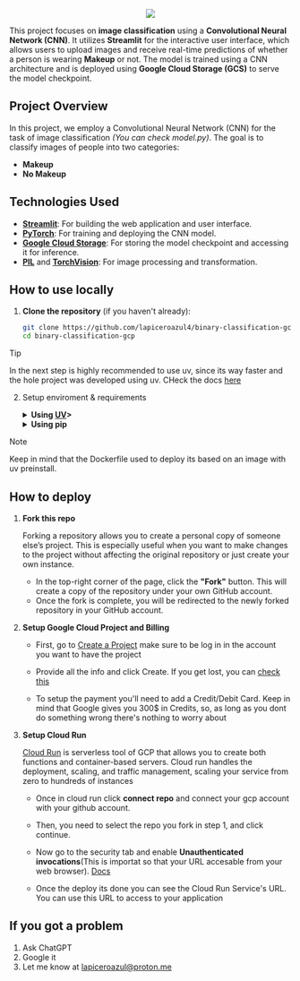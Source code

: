 <p align="center">
    <img src="https://readme-typing-svg.herokuapp.com?font=Time+New+Roman&color=cyan&size=25&center=true&vCenter=true&width=600&height=100&lines=Binary+Classification;Deploy+on+GCP;Makeup or not Makeup;">
</p>

This project focuses on **image classification** using a **Convolutional Neural Network (CNN)**. It utilizes **Streamlit** for the interactive user interface, which allows users to upload images and receive real-time predictions of whether a person is wearing **Makeup** or not. The model is trained using a CNN architecture and is deployed using **Google Cloud Storage (GCS)** to serve the model checkpoint.

## Project Overview

In this project, we employ a Convolutional Neural Network (CNN) for the task of image classification *(You can check model.py)*. The goal is to classify images of people into two categories:
- **Makeup**
- **No Makeup**

## Technologies Used
- [**Streamlit**](https://streamlit.io/): For building the web application and user interface.
- [**PyTorch**](https://pytorch.org/): For training and deploying the CNN model.
- [**Google Cloud Storage**](https://cloud.google.com/storage): For storing the model checkpoint and accessing it for inference.
- [**PIL**](https://pypi.org/project/pillow/) and [**TorchVision**](https://pytorch.org/vision/): For image processing and transformation.

## How to use locally

1. **Clone the repository** (if you haven't already):
   ```bash
   git clone https://github.com/lapiceroazul4/binary-classification-gcp.git
   cd binary-classification-gcp
   ```

> [!TIP]
> In the next step is highly recommended to use uv, since its way faster and the hole project was developed using uv. CHeck the docs [here](https://docs.astral.sh/uv/#uv)

2. Setup enviroment & requirements

    <details>
    <summary><b>Using <a href=https://docs.astral.sh/uv/>UV</a>></b></summary>

    - Install uv
        ```
        curl -LsSf https://astral.sh/uv/install.sh | sh
        ```
    - Create a uv project
        ```
        uv init
        ```
    - Install dependencies
        ```
        uv add -r requirements.txt
        ```
    - Run the app
        ```
        uv run streamlit run src/Homepage.py
        ```
    </details>

    <details>
    <summary><b>Using pip</b></summary>

    - Create the enviroment
        ```
        python -m venv .venv
        ```
    - Activate the enviroment
        ```
        source .venv/bin/activate # Linux
        ```
        ```
        .venv\Scripts\activate # Windows
        ```
    - Install dependencies
        ```
        pip install -r requirements.txt
        ```
    - Run the app
        ```
        streamlit run src/Homepage.py
        ```
    </details>

> [!NOTE]
> Keep in mind that the Dockerfile used to deploy its based on an image with uv preinstall.

## How to deploy

1. **Fork this repo**

     Forking a repository allows you to create a personal copy of someone else’s project. This is especially useful when you want to make changes to the project without affecting the original repository or just create your own instance.

    - In the top-right corner of the page, click the **"Fork"** button. This will create a copy of the repository under your own GitHub account.
    - Once the fork is complete, you will be redirected to the newly forked repository in your GitHub account.


2. **Setup Google Cloud Project and Billing**

    - First, go to [Create a Project](https://console.cloud.google.com/projectcreate?inv=1&invt=Abxo6A) make sure to be log in in the account you want to have the project

    - Provide all the info and click Create. If you get lost, you can [check this](https://developers.google.com/workspace/guides/create-project)

    - To setup the payment you'll need to add a Credit/Debit Card. Keep in mind that Google gives you 300$ in Credits, so, as long as you dont do something wrong there's nothing to worry about

3. **Setup Cloud Run**

    [Cloud Run](https://cloud.google.com/run) is serverless tool of GCP that allows you to create both functions and container-based servers. Cloud run handles the deployment, scaling, and traffic management, scaling your service from zero to hundreds of instances 
    
    - Once in cloud run click **connect repo** and connect your gcp account with your github account.

    - Then, you need to select the repo you fork in step 1, and click continue. 

    - Now go to the security tab and enable **Unauthenticated invocations**(This is importat so that your URL accesable from your web browser). [Docs](https://cloud.google.com/run/docs/authenticating/public?hl=en)

    - Once the deploy its done you can see the Cloud Run Service's URL. You can use this URL to access to your application

## If you got a problem

1. Ask ChatGPT
2. Google it 
3. Let me know at lapiceroazul@proton.me
